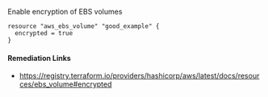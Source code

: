 
Enable encryption of EBS volumes

```hcl
resource "aws_ebs_volume" "good_example" {
  encrypted = true
}
```

#### Remediation Links
 - https://registry.terraform.io/providers/hashicorp/aws/latest/docs/resources/ebs_volume#encrypted

